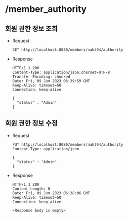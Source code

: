 # /member_authority

## 회원 권한 정보 조희

* Request

  ```
  GET http://localhost:8080/members/naht94/authority
  ```

* Response

  ```
  HTTP/1.1 200 
  Content-Type: application/json;charset=UTF-8
  Transfer-Encoding: chunked
  Date: Fri, 09 Jun 2023 06:39:59 GMT
  Keep-Alive: timeout=60
  Connection: keep-alive

  {
    "status" : "Admin"
  }
  ```

## 회원 권한 정보 수정

* Request

  ```
  PUT http://localhost:8080/members/naht94/authority
  Content-Type: application/json
  
  {
    "status" : "Admin"
  }
  ```

* Response

  ```
  HTTP/1.1 200 
  Content-Length: 0
  Date: Fri, 09 Jun 2023 06:38:06 GMT
  Keep-Alive: timeout=60
  Connection: keep-alive
  
  <Response body is empty>
  ```